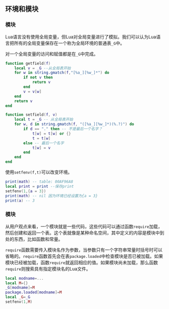 ## 环境和模块

### 模块

Lua语言没有使用全局变量，但Lua对全局变量进行了模拟。我们可以认为Lua语言把所有的全局变量保存在一个称为全局环境的普通表`_G`中。

对一个全局变量的访问和赋值都是在`_G`中完成。

```lua
function getfield(f)
    local v = _G --从全局表开始
    for w in string.gmatch(f,"[%a_][%w_]*") do
        if not v then
            return v
        end
        v = v[w]
    end
    return v
end

function setfield(f, v)
    local t = _G -- 从全局表开始
    for w, d in string.gmatch(f, "([%a_][%w_]*)(%.?)") do
        if d == "." then -- 不是最后一个名字？
            t[w] = t[w] or {}
            t = t[w] 
        else -- 最后一个名字
            t[w] = v
        end
    end
end
```

使用`setfenv(f,t)`可以改变环境。

```lua
print(math) -- table: 00AF96A8
local print = print --保存print
setfenv(1,{a = 3})
print(math) -- nil 因为环境已经设置为{a = 3}
print(a) -- 3
```

### 模块

从用户观点来看，一个模块就是一些代码，这些代码可以通过函数`require`加载，然后创建和返回一个表。这个表就像是某种命名空间，其中定义的内容是模块中到处的东西，比如函数和常量。

`require`函数需要传入模块名作为参数，当参数只有一个字符串常量时括号时可以省略的。`require`函数首先会在表`package.loaded`中检查模块是否已被加载。如果模块已经被加载，函数`require`就返回相应的值。如果模块尚未加载，那么函数`require`则搜索具有指定模块名的Lua文件。

```lua
local modname=...
local M={}
_G[modname]=M
package.loaded[modname]=M
local _G=_G
setfenv(1,M)
```